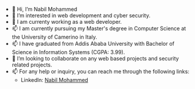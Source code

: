 - 👋 Hi, I’m Nabil Mohammed
- 👀 I’m interested in web development and cyber security.
- 🌱 I am currenty working as a web developer.
- 📫 I am currently pursuing my Master's degree in Computer Science at the University of Camerino in Italy.
- 📫 I have graduated from Addis Ababa University with Bachelor of Science in Information Systems (CGPA: 3.99). 
- 💞️ I’m looking to collaborate on any web based projects and security related projects.
- 📫 For any help or inquiry, you can reach me through the following links:
    * LinkedIn: [Nabil Mohammed](https://www.linkedin.com/in/nabil-mohammed-2088b620a/)

<!---
nabil-nablotech/nabil-nablotech is a ✨ special ✨ repository because its `README.md` (this file) appears on your GitHub profile.
You can click the Preview link to take a look at your changes.
--->
